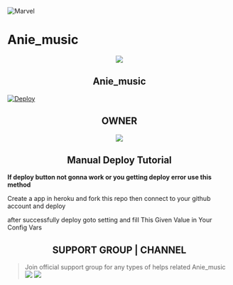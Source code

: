 ![Marvel](https://telegra.ph/file/e35f60c897052d602419d.jpg)
# Anie_music

<p align="center";
   
<a href="https://github.com/godfatherakkii/Anie_music"> <img src="https://img.shields.io/badge/Accepting-Contribution-red?style=for-the-badge&logo=appveyor" /></a>        

</p>

<h2 align="center";>Anie_music</h2>

[![Deploy](https://www.herokucdn.com/deploy/button.svg)](https://heroku.com/deploy?template=https://github.com/Godfatherakkii/Anie_music)


<h2 align="center";>OWNER</h2>

<p align='center'>   <a href="https://t.me/Godfatherakki"> <img src="https://img.shields.io/badge/Owner-Akki-red?style=for-the-badge&logo=telegram" /></a> </p>

<h2 align="center";> Manual Deploy Tutorial</h2>

<b>If deploy button not gonna work or you getting deploy error use this method</b>

Create a app in heroku and fork this repo then  connect to your github account and deploy

after successfully deploy goto setting and fill This Given Value in Your Config Vars

<h2 align="center";>SUPPORT GROUP | CHANNEL</h2>

> Join official support group for any types of helps related Anie_music <br>
<a href="https://t.me/Aniebots"><img src="https://img.shields.io/badge/Join-Telegram%20Channel-red.svg?logo=Telegram"></a>
<a href="https://t.me/Aniebotsupports"><img src="https://img.shields.io/badge/Join-Telegram%20Group-blue.svg?logo=telegram"></a>
